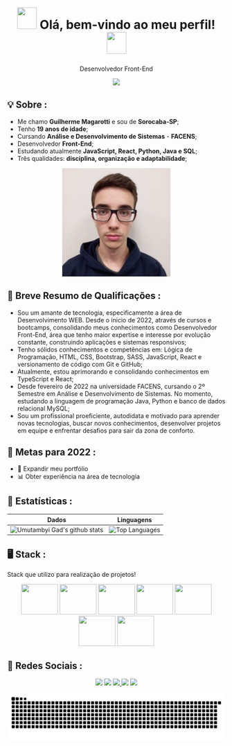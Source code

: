 <h1 align="center"><img src="https://media.giphy.com/media/QssGEmpkyEOhBCb7e1/giphy.gif" width="45px" height="50px">  Olá, bem-vindo ao meu perfil!  <img src="https://media.giphy.com/media/QssGEmpkyEOhBCb7e1/giphy.gif" width="45px" height="50px"></h1>

<p align='center'>
  Desenvolvedor Front-End
</p>

<div align="center">
  <img src="https://media.giphy.com/media/AIdGhVzDyXioKnLya7/giphy.gif" width="810px">
</div>

<h2>💡 Sobre :</h2>
  <ul>
    <li>Me chamo <b>Guilherme Magarotti</b> e sou de <b>Sorocaba-SP</b>;</li>
    <li>Tenho <b>19 anos de idade</b>;</li>
    <li>Cursando <b>Análise e Desenvolvimento de Sistemas</b> - <b>FACENS</b>;</li>
    <li>Desenvolvedor <b>Front-End</b>;</li>
    <li>Estudando atualmente <b>JavaScript, React, Python, Java e SQL</b>;</li>
    <li>Três qualidades: <b>disciplina, organização e adaptabilidade</b>;</li>
  </ul>

<div align="center">
  <img src="1654883796363.jpeg" width="250px">
</div>

<h2>🏅 Breve Resumo de Qualificações :</h2>
<ul>
  <li>Sou um amante de tecnologia, especificamente a área de Desenvolvimento WEB. Desde o ínicio de 2022, através de cursos e bootcamps, consolidando meus conhecimentos como Desenvolvedor Front-End, área que tenho maior       expertise e interesse por evolução constante, construindo aplicações e sistemas responsivos;</li>

  <li>Tenho sólidos conhecimentos e competências em: Lógica de Programação, HTML, CSS, Bootstrap, SASS, JavaScript, React e versionamento de código com Git e GitHub;</li>

  <li>Atualmente, estou aprimorando e consolidando conhecimentos em TypeScript e React;</li>

  <li>Desde fevereiro de 2022 na universidade FACENS, cursando o 2º Semestre em Análise e Desenvolvimento de Sistemas. No momento, estudando a linguagem de programação Java, Python e banco de dados relacional MySQL;</li>

  <li>Sou um profissional proeficiente, autodidata e motivado para aprender novas tecnologias, buscar novos conhecimentos, desenvolver projetos em equipe e enfrentar desafios para sair da zona de conforto.</li>
</ul>
  
<h2>🎯 Metas para 2022 :</h2>
<ul>
  <li>📂 Expandir meu portfólio</li>
  <li>📊 Obter experiência na área de tecnologia</li>
</ul>

<h2>💎 Estatísticas :</h2>
 
| Dados                                                                                                                                                            | Linguagens                                                                                                                                                                     |
| ------------------------------------------------------------------------------------------------------------------------------------------------------------------------ | ---------------------------------------------------------------------------------------------------------------------------------------------------------------------------------- |
| ![Umutambyi Gad's github stats](https://github-readme-stats.vercel.app/api?username=guimagarotti&show_icons=true&hide_border=true&count_private=true&theme=default) | ![Top Languages](https://github-readme-stats.vercel.app/api/top-langs/?username=guimagarotti&langs_count=10&count_private=true&hide_border=true&theme=default&layout=compact) |

<h2>🖥️ Stack :</h2>
  
  <p>Stack que utilizo para realização de projetos!</p>
  
  <div align="center">
      <img src="https://camo.githubusercontent.com/b3904dc72cb7b7c70cbd7d8f08420fc5bbf08ef606b1a71891b8a097670873e1/68747470733a2f2f6d656469612e67697068792e636f6d2f6d656469612f584178796c524d43647062455755417672382f67697068792e676966" width="85px" height="70px">
      <img src="https://camo.githubusercontent.com/72fd54faa8a39aed97354ea788e55524a47c30e1da23dd321331260ab133a2b5/68747470733a2f2f6d656469612e67697068792e636f6d2f6d656469612f667345615a6c644e43384131504a336d77702f67697068792e676966" width="85px" height="70px">
      <img src="https://media.giphy.com/media/kH1DBkPNyZPOk0BxrM/giphy.gif" width="85px" height="70px">
      <img src="https://media.giphy.com/media/ln7z2eWriiQAllfVcn/giphy.gif" width="85px" height="70px">
      <img src="https://camo.githubusercontent.com/002313a28ac7d09f24e8a70358139bb4f7c2c32eaf83a926e873bedf67b69eac/68747470733a2f2f6d656469612e67697068792e636f6d2f6d656469612f654e41736a4f353574506267616f72376d612f67697068792e676966" width="85px" height="70px">
      <img src="https://media.giphy.com/media/IdyAQJVN2kVPNUrojM/giphy.gif" width="85px" height="70px">
      <img src="https://media.giphy.com/media/KzJkzjggfGN5Py6nkT/giphy.gif" width="85px" height="70px">
  </div> 

<h2>💬 Redes Sociais :</h2>

  <div align="center"> 
    <a href="https://www.instagram.com/guimagarotti/" target="_blank"><img src="https://img.shields.io/badge/-Instagram-%23E4405F?style=for-the-badge&logo=instagram&logoColor=white" target="_blank"></a>
    <a href="https://www.linkedin.com/in/guilherme-cambi-magarotti-16177522b/" target="_blank"><img src="https://img.shields.io/badge/-LinkedIn-%230077B5?style=for-the-badge&logo=linkedin&logoColor=white" target="_blank"></a>
    <a href="https://twitter.com/GuilhermeMagar7" target="_blank"><img src="https://img.shields.io/badge/Twitter-2CA5E0?style=for-the-badge&logo=twitter&logoColor=white" target="_blank">
     <a href="https://github.com/guimagarotti"><img src="https://img.shields.io/badge/-Github-%23333?style=for-the-badge&logo=github&logoColor=white" target="_blank"></a>
     <a href="https://guimagarotti.github.io/website-magarotti/" target="_blank"><img src="https://img.shields.io/badge/Website-7289DA?style=for-the-badge&logo=googlechrome&logoColor=white" target="_blank"></a>
  </div>
  
![Snake animation](https://github.com/Ricmaloy/Ricmaloy/blob/output/github-contribution-grid-snake.svg)
  
